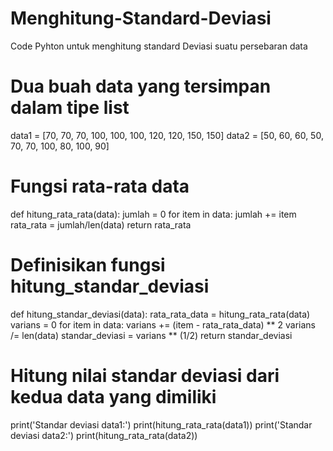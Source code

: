 # Menghitung-Standard-Deviasi
Code Pyhton untuk menghitung standard Deviasi suatu persebaran data
# Dua buah data yang tersimpan dalam tipe list
data1 = [70, 70, 70, 100, 100, 100, 120, 120, 150, 150]
data2 = [50, 60, 60, 50, 70, 70, 100, 80, 100, 90]
# Fungsi rata-rata data
def hitung_rata_rata(data):
    jumlah = 0
    for item in data:
        jumlah += item
    rata_rata = jumlah/len(data)
    return rata_rata
# Definisikan fungsi hitung_standar_deviasi
def hitung_standar_deviasi(data):
    rata_rata_data = hitung_rata_rata(data)
    varians = 0
    for item in data:
        varians += (item - rata_rata_data) ** 2
    varians /= len(data)
    standar_deviasi = varians ** (1/2)
    return standar_deviasi
# Hitung nilai standar deviasi dari kedua data yang dimiliki
print('Standar deviasi data1:')
print(hitung_rata_rata(data1))
print('Standar deviasi data2:')
print(hitung_rata_rata(data2))
